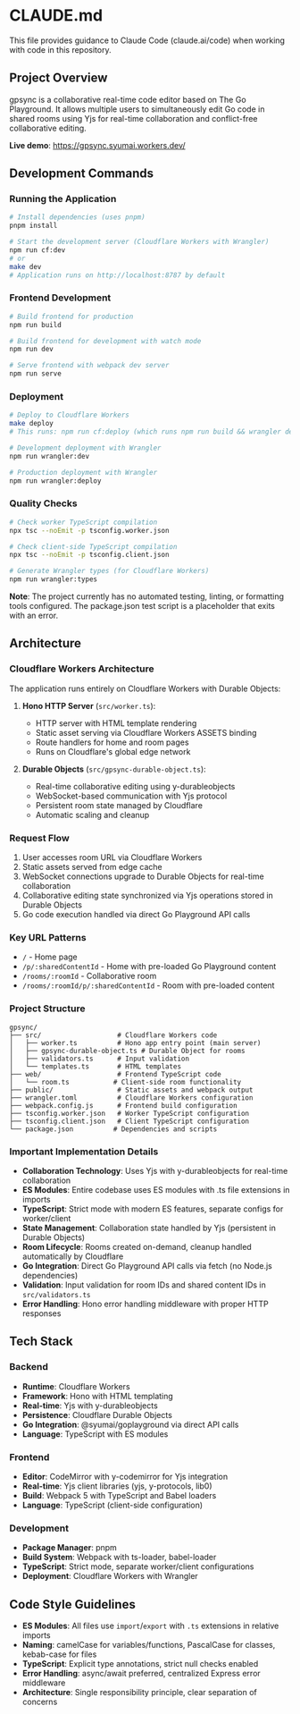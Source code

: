# CLAUDE.md

This file provides guidance to Claude Code (claude.ai/code) when working with code in this repository.

## Project Overview

gpsync is a collaborative real-time code editor based on The Go Playground. It allows multiple users to simultaneously edit Go code in shared rooms using Yjs for real-time collaboration and conflict-free collaborative editing.

**Live demo**: https://gpsync.syumai.workers.dev/

## Development Commands

### Running the Application
```bash
# Install dependencies (uses pnpm)
pnpm install

# Start the development server (Cloudflare Workers with Wrangler)
npm run cf:dev
# or
make dev
# Application runs on http://localhost:8787 by default
```

### Frontend Development
```bash
# Build frontend for production
npm run build

# Build frontend for development with watch mode
npm run dev

# Serve frontend with webpack dev server
npm run serve
```

### Deployment
```bash
# Deploy to Cloudflare Workers
make deploy
# This runs: npm run cf:deploy (which runs npm run build && wrangler deploy)

# Development deployment with Wrangler
npm run wrangler:dev

# Production deployment with Wrangler
npm run wrangler:deploy
```

### Quality Checks
```bash
# Check worker TypeScript compilation
npx tsc --noEmit -p tsconfig.worker.json

# Check client-side TypeScript compilation  
npx tsc --noEmit -p tsconfig.client.json

# Generate Wrangler types (for Cloudflare Workers)
npm run wrangler:types
```

**Note**: The project currently has no automated testing, linting, or formatting tools configured. The package.json test script is a placeholder that exits with an error.

## Architecture

### Cloudflare Workers Architecture
The application runs entirely on Cloudflare Workers with Durable Objects:

1. **Hono HTTP Server** (`src/worker.ts`):
   - HTTP server with HTML template rendering
   - Static asset serving via Cloudflare Workers ASSETS binding
   - Route handlers for home and room pages
   - Runs on Cloudflare's global edge network

2. **Durable Objects** (`src/gpsync-durable-object.ts`):
   - Real-time collaborative editing using y-durableobjects
   - WebSocket-based communication with Yjs protocol
   - Persistent room state managed by Cloudflare
   - Automatic scaling and cleanup

### Request Flow
1. User accesses room URL via Cloudflare Workers
2. Static assets served from edge cache
3. WebSocket connections upgrade to Durable Objects for real-time collaboration
4. Collaborative editing state synchronized via Yjs operations stored in Durable Objects
5. Go code execution handled via direct Go Playground API calls

### Key URL Patterns
- `/` - Home page
- `/p/:sharedContentId` - Home with pre-loaded Go Playground content
- `/rooms/:roomId` - Collaborative room
- `/rooms/:roomId/p/:sharedContentId` - Room with pre-loaded content

### Project Structure
```
gpsync/
├── src/                   # Cloudflare Workers code
│   ├── worker.ts          # Hono app entry point (main server)
│   ├── gpsync-durable-object.ts # Durable Object for rooms
│   ├── validators.ts      # Input validation
│   └── templates.ts       # HTML templates
├── web/                   # Frontend TypeScript code
│   └── room.ts           # Client-side room functionality
├── public/                # Static assets and webpack output
├── wrangler.toml          # Cloudflare Workers configuration
├── webpack.config.js      # Frontend build configuration
├── tsconfig.worker.json   # Worker TypeScript configuration
├── tsconfig.client.json   # Client TypeScript configuration
└── package.json          # Dependencies and scripts
```

### Important Implementation Details

- **Collaboration Technology**: Uses Yjs with y-durableobjects for real-time collaboration
- **ES Modules**: Entire codebase uses ES modules with .ts file extensions in imports
- **TypeScript**: Strict mode with modern ES features, separate configs for worker/client
- **State Management**: Collaboration state handled by Yjs (persistent in Durable Objects)
- **Room Lifecycle**: Rooms created on-demand, cleanup handled automatically by Cloudflare
- **Go Integration**: Direct Go Playground API calls via fetch (no Node.js dependencies)
- **Validation**: Input validation for room IDs and shared content IDs in `src/validators.ts`
- **Error Handling**: Hono error handling middleware with proper HTTP responses

## Tech Stack

### Backend
- **Runtime**: Cloudflare Workers
- **Framework**: Hono with HTML templating
- **Real-time**: Yjs with y-durableobjects
- **Persistence**: Cloudflare Durable Objects
- **Go Integration**: @syumai/goplayground via direct API calls
- **Language**: TypeScript with ES modules

### Frontend  
- **Editor**: CodeMirror with y-codemirror for Yjs integration
- **Real-time**: Yjs client libraries (yjs, y-protocols, lib0)
- **Build**: Webpack 5 with TypeScript and Babel loaders
- **Language**: TypeScript (client-side configuration)

### Development
- **Package Manager**: pnpm
- **Build System**: Webpack with ts-loader, babel-loader
- **TypeScript**: Strict mode, separate worker/client configurations
- **Deployment**: Cloudflare Workers with Wrangler

## Code Style Guidelines

- **ES Modules**: All files use `import`/`export` with `.ts` extensions in relative imports
- **Naming**: camelCase for variables/functions, PascalCase for classes, kebab-case for files
- **TypeScript**: Explicit type annotations, strict null checks enabled
- **Error Handling**: async/await preferred, centralized Express error middleware
- **Architecture**: Single responsibility principle, clear separation of concerns